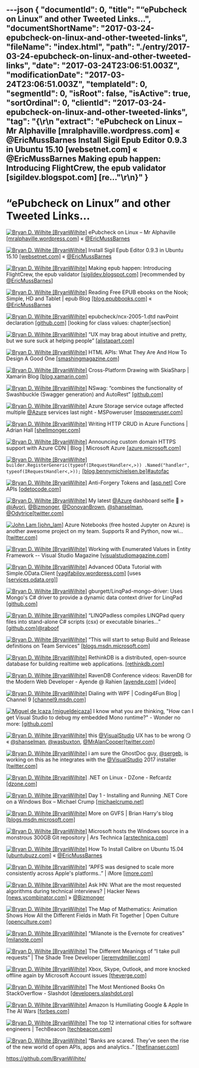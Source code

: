 ---json
{
  "documentId": 0,
  "title": "“ePubcheck on Linux” and other Tweeted Links…",
  "documentShortName": "2017-03-24-epubcheck-on-linux-and-other-tweeted-links",
  "fileName": "index.html",
  "path": "./entry/2017-03-24-epubcheck-on-linux-and-other-tweeted-links",
  "date": "2017-03-24T23:06:51.003Z",
  "modificationDate": "2017-03-24T23:06:51.003Z",
  "templateId": 0,
  "segmentId": 0,
  "isRoot": false,
  "isActive": true,
  "sortOrdinal": 0,
  "clientId": "2017-03-24-epubcheck-on-linux-and-other-tweeted-links",
  "tag": "{\r\n  \"extract\": \"ePubcheck on Linux – Mr Alphaville [mralphaville.wordpress.com] « @EricMussBarnes Install Sigil Epub Editor 0.9.3 in Ubuntu 15.10 [websetnet.com] « @EricMussBarnes Making epub happen: Introducing FlightCrew, the epub validator [sigildev.blogspot.com] [re...\"\r\n}"
}
---

# “ePubcheck on Linux” and other Tweeted Links…

[<img alt="Bryan D. Wilhite [BryanWilhite]" src="https://songhay.blob.core.windows.net/shared-social-twitter/BryanWilhite.jpeg">](http://songhayblog.azurewebsites.net/ "Bryan D. Wilhite [BryanWilhite]") ePubcheck on Linux – Mr Alphaville [[mralphaville.wordpress.com]](https://mralphaville.wordpress.com/2013/09/28/epubcheck-on-linux/) « [@EricMussBarnes](http://twitter.com/EricMussBarnes)

[<img alt="Bryan D. Wilhite [BryanWilhite]" src="https://songhay.blob.core.windows.net/shared-social-twitter/BryanWilhite.jpeg">](http://songhayblog.azurewebsites.net/ "Bryan D. Wilhite [BryanWilhite]") Install Sigil Epub Editor 0.9.3 in Ubuntu 15.10 [[websetnet.com]](https://websetnet.com/install-sigil-epub-editor-093-ubuntu-1510/) « [@EricMussBarnes](http://twitter.com/EricMussBarnes)

[<img alt="Bryan D. Wilhite [BryanWilhite]" src="https://songhay.blob.core.windows.net/shared-social-twitter/BryanWilhite.jpeg">](http://songhayblog.azurewebsites.net/ "Bryan D. Wilhite [BryanWilhite]") Making epub happen: Introducing FlightCrew, the epub validator [[sigildev.blogspot.com]](http://sigildev.blogspot.com/2010/10/introducing-flightcrew-epub-validator.html) [recommended by [@EricMussBarnes](http://twitter.com/EricMussBarnes)]

[<img alt="Bryan D. Wilhite [BryanWilhite]" src="https://songhay.blob.core.windows.net/shared-social-twitter/BryanWilhite.jpeg">](http://songhayblog.azurewebsites.net/ "Bryan D. Wilhite [BryanWilhite]") Reading Free EPUB ebooks on the Nook; Simple, HD and Tablet | epub Blog [[blog.epubbooks.com]](http://blog.epubbooks.com/1168/reading-free-epubs-on-the-nook) « [@EricMussBarnes](http://twitter.com/EricMussBarnes)

[<img alt="Bryan D. Wilhite [BryanWilhite]" src="https://songhay.blob.core.windows.net/shared-social-twitter/BryanWilhite.jpeg">](http://songhayblog.azurewebsites.net/ "Bryan D. Wilhite [BryanWilhite]") epubcheck/ncx-2005-1.dtd navPoint declaration [[github.com]](https://github.com/IDPF/epubcheck/blob/38a2d5c2ab33cd50f345d2028d124948682d8acc/src/main/resources/com/adobe/epubcheck/schema/20/dtd/ncx-2005-1.dtd#L139) [looking for class values: chapter|section]

[<img alt="Bryan D. Wilhite [BryanWilhite]" src="https://songhay.blob.core.windows.net/shared-social-twitter/BryanWilhite.jpeg">](http://songhayblog.azurewebsites.net/ "Bryan D. Wilhite [BryanWilhite]") “UX may brag about intuitive and pretty, but we sure suck at helping people” [[alistapart.com]](http://alistapart.com/article/i-dont-need-help)

[<img alt="Bryan D. Wilhite [BryanWilhite]" src="https://songhay.blob.core.windows.net/shared-social-twitter/BryanWilhite.jpeg">](http://songhayblog.azurewebsites.net/ "Bryan D. Wilhite [BryanWilhite]") HTML APIs: What They Are And How To Design A Good One [[smashingmagazine.com]](https://www.smashingmagazine.com/2017/02/designing-html-apis/)

[<img alt="Bryan D. Wilhite [BryanWilhite]" src="https://songhay.blob.core.windows.net/shared-social-twitter/BryanWilhite.jpeg">](http://songhayblog.azurewebsites.net/ "Bryan D. Wilhite [BryanWilhite]") Cross-Platform Drawing with SkiaSharp | Xamarin Blog [[blog.xamarin.com]](https://blog.xamarin.com/drawing-with-skiasharp/)

[<img alt="Bryan D. Wilhite [BryanWilhite]" src="https://songhay.blob.core.windows.net/shared-social-twitter/BryanWilhite.jpeg">](http://songhayblog.azurewebsites.net/ "Bryan D. Wilhite [BryanWilhite]") NSwag: “combines the functionality of Swashbuckle (Swagger generation) and AutoRest” [[github.com]](https://github.com/NSwag/NSwag)

[<img alt="Bryan D. Wilhite [BryanWilhite]" src="https://songhay.blob.core.windows.net/shared-social-twitter/BryanWilhite.jpeg">](http://songhayblog.azurewebsites.net/ "Bryan D. Wilhite [BryanWilhite]") Azure Storage service outage affected multiple [@Azure](http://twitter.com/Azure) services last night - MSPoweruser [[mspoweruser.com]](https://mspoweruser.com/azure-storage-service-outage-affected-multiple-azure-services-last-night/)

[<img alt="Bryan D. Wilhite [BryanWilhite]" src="https://songhay.blob.core.windows.net/shared-social-twitter/BryanWilhite.jpeg">](http://songhayblog.azurewebsites.net/ "Bryan D. Wilhite [BryanWilhite]") Writing HTTP CRUD in Azure Functions | Adrian Hall [[shellmonger.com]](https://shellmonger.com/2016/12/15/writing-http-crud-in-azure-functions/)

[<img alt="Bryan D. Wilhite [BryanWilhite]" src="https://songhay.blob.core.windows.net/shared-social-twitter/BryanWilhite.jpeg">](http://songhayblog.azurewebsites.net/ "Bryan D. Wilhite [BryanWilhite]") Announcing custom domain HTTPS support with Azure CDN | Blog | Microsoft Azure [[azure.microsoft.com]](https://azure.microsoft.com/en-us/blog/announcing-custom-domain-https-support-with-azure-cdn/)

[<img alt="Bryan D. Wilhite [BryanWilhite]" src="https://songhay.blob.core.windows.net/shared-social-twitter/BryanWilhite.jpeg">](http://songhayblog.azurewebsites.net/ "Bryan D. Wilhite [BryanWilhite]") `builder.RegisterGeneric(typeof(IRequestHandler<,>)) .Named("handler", typeof(IRequestHandler<,>));` [[blog.bennymichielsen.be]](http://blog.bennymichielsen.be/2017/02/07/creating-solid-classes-with-autofac/)[#autofac](http://twitter.com/search?q=%23autofac)

[<img alt="Bryan D. Wilhite [BryanWilhite]" src="https://songhay.blob.core.windows.net/shared-social-twitter/BryanWilhite.jpeg">](http://songhayblog.azurewebsites.net/ "Bryan D. Wilhite [BryanWilhite]") Anti-Forgery Tokens and [[asp.net]](http://ASP.NET) Core APIs [[odetocode.com]](http://odetocode.com/blogs/scott/archive/2017/02/06/anti-forgery-tokens-and-asp-net-core-apis.aspx)

[<img alt="Bryan D. Wilhite [BryanWilhite]" src="https://songhay.blob.core.windows.net/shared-social-twitter/BryanWilhite.jpeg">](http://songhayblog.azurewebsites.net/ "Bryan D. Wilhite [BryanWilhite]") My latest [@Azure](http://twitter.com/Azure) dashboard selfie 🤠 » [@iAyori](http://twitter.com/iAyori), [@Bizmonger](http://twitter.com/Bizmonger), [@DonovanBrown](http://twitter.com/DonovanBrown), [@shanselman](http://twitter.com/shanselman), [@Odytrice](http://twitter.com/Odytrice)[[twitter.com]](https://twitter.com/BryanWilhite/status/842846126982103041/photo/1)

[<img alt="John Lam [john_lam]" src="https://songhay.blob.core.windows.net/shared-social-twitter/john_lam.jpg">](https://github.com/jflam "John Lam [john_lam]") Azure Notebooks (free hosted Jupyter on Azure) is another awesome project on my team. Supports R and Python, now wi… [[twitter.com]](https://twitter.com/i/web/status/845021776262279168)

[<img alt="Bryan D. Wilhite [BryanWilhite]" src="https://songhay.blob.core.windows.net/shared-social-twitter/BryanWilhite.jpeg">](http://songhayblog.azurewebsites.net/ "Bryan D. Wilhite [BryanWilhite]") Working with Enumerated Values in Entity Framework -- Visual Studio Magazine [[visualstudiomagazine.com]](https://visualstudiomagazine.com/articles/2017/02/01/enumerated-values.aspx)

[<img alt="Bryan D. Wilhite [BryanWilhite]" src="https://songhay.blob.core.windows.net/shared-social-twitter/BryanWilhite.jpeg">](http://songhayblog.azurewebsites.net/ "Bryan D. Wilhite [BryanWilhite]") Advanced OData Tutorial with Simple.OData.Client [[vagifabilov.wordpress.com]](https://vagifabilov.wordpress.com/tag/simple-odata-client/?platform=hootsuite) [uses [[services.odata.org]](http://services.odata.org)]

[<img alt="Bryan D. Wilhite [BryanWilhite]" src="https://songhay.blob.core.windows.net/shared-social-twitter/BryanWilhite.jpeg">](http://songhayblog.azurewebsites.net/ "Bryan D. Wilhite [BryanWilhite]") gburgett/LinqPad-mongo-driver: Uses Mongo's C# driver to provide a dynamic data context driver for LinqPad [[github.com]](https://github.com/gburgett/LinqPad-mongo-driver)

[<img alt="Bryan D. Wilhite [BryanWilhite]" src="https://songhay.blob.core.windows.net/shared-social-twitter/BryanWilhite.jpeg">](http://songhayblog.azurewebsites.net/ "Bryan D. Wilhite [BryanWilhite]") “LINQPadless compiles LINQPad query files into stand-alone C# scripts (csx) or executable binaries…” [[github.com]](https://github.com/linqpadless/LinqPadless)[@raboof](http://twitter.com/raboof)

[<img alt="Bryan D. Wilhite [BryanWilhite]" src="https://songhay.blob.core.windows.net/shared-social-twitter/BryanWilhite.jpeg">](http://songhayblog.azurewebsites.net/ "Bryan D. Wilhite [BryanWilhite]") “This will start to setup Build and Release definitions on Team Services” [[blogs.msdn.microsoft.com]](https://blogs.msdn.microsoft.com/visualstudio/2017/02/06/continuous-delivery-tools-extension-visual-studio-2017/)

[<img alt="Bryan D. Wilhite [BryanWilhite]" src="https://songhay.blob.core.windows.net/shared-social-twitter/BryanWilhite.jpeg">](http://songhayblog.azurewebsites.net/ "Bryan D. Wilhite [BryanWilhite]") RethinkDB is a distributed, open-source database for building realtime web applications. [[rethinkdb.com]](https://rethinkdb.com/blog/rethinkdb-joins-linux-foundation/)

[<img alt="Bryan D. Wilhite [BryanWilhite]" src="https://songhay.blob.core.windows.net/shared-social-twitter/BryanWilhite.jpeg">](http://songhayblog.azurewebsites.net/ "Bryan D. Wilhite [BryanWilhite]") RavenDB Conference videos: RavenDB for the Modern Web Developer - Ayende @ Rahien [[ayende.com]](https://ayende.com/blog/176871/ravendb-conference-videos-ravendb-for-the-modern-web-developer?Key=80ef11e3-61db-497d-9d62-48dc540238af) [video]

[<img alt="Bryan D. Wilhite [BryanWilhite]" src="https://songhay.blob.core.windows.net/shared-social-twitter/BryanWilhite.jpeg">](http://songhayblog.azurewebsites.net/ "Bryan D. Wilhite [BryanWilhite]") Dialing with WPF | Coding4Fun Blog | Channel 9 [[channel9.msdn.com]](https://channel9.msdn.com/coding4fun/blog/Dialing-with-WPF)

[<img alt="Miguel de Icaza [migueldeicaza]" src="https://songhay.blob.core.windows.net/shared-social-twitter/migueldeicaza.png">](http://tirania.org/blog "Miguel de Icaza [migueldeicaza]") I know what you are thinking, "How can I get Visual Studio to debug my embedded Mono runtime?" - Wonder no more: [[github.com]](https://github.com/xamarin/vs-mono-debugger-sample)

[<img alt="Bryan D. Wilhite [BryanWilhite]" src="https://songhay.blob.core.windows.net/shared-social-twitter/BryanWilhite.jpeg">](http://songhayblog.azurewebsites.net/ "Bryan D. Wilhite [BryanWilhite]") this [@VisualStudio](http://twitter.com/VisualStudio) UX has to be wrong 😏 « [@shanselman](http://twitter.com/shanselman), [@wasbuxton](http://twitter.com/wasbuxton), [@MrAlanCooper](http://twitter.com/MrAlanCooper)[[twitter.com]](https://twitter.com/BryanWilhite/status/844652602201563136/photo/1)

[<img alt="Bryan D. Wilhite [BryanWilhite]" src="https://songhay.blob.core.windows.net/shared-social-twitter/BryanWilhite.jpeg">](http://songhayblog.azurewebsites.net/ "Bryan D. Wilhite [BryanWilhite]") i am sure the GhostDoc guy, [@sergeb](http://twitter.com/sergeb), is working on this as he integrates with the [@VisualStudio](http://twitter.com/VisualStudio) 2017 installer [[twitter.com]](https://twitter.com/BryanWilhite/status/844649499263885313/photo/1)

[<img alt="Bryan D. Wilhite [BryanWilhite]" src="https://songhay.blob.core.windows.net/shared-social-twitter/BryanWilhite.jpeg">](http://songhayblog.azurewebsites.net/ "Bryan D. Wilhite [BryanWilhite]") .NET on Linux - DZone - Refcardz [[dzone.com]](https://dzone.com/refcardz/net-on-linux)

[<img alt="Bryan D. Wilhite [BryanWilhite]" src="https://songhay.blob.core.windows.net/shared-social-twitter/BryanWilhite.jpeg">](http://songhayblog.azurewebsites.net/ "Bryan D. Wilhite [BryanWilhite]") Day 1 - Installing and Running .NET Core on a Windows Box – Michael Crump [[michaelcrump.net]](http://michaelcrump.net/getting-started-with-aspnetcore/)

[<img alt="Bryan D. Wilhite [BryanWilhite]" src="https://songhay.blob.core.windows.net/shared-social-twitter/BryanWilhite.jpeg">](http://songhayblog.azurewebsites.net/ "Bryan D. Wilhite [BryanWilhite]") More on GVFS | Brian Harry's blog [[blogs.msdn.microsoft.com]](https://blogs.msdn.microsoft.com/bharry/2017/02/07/more-on-gvfs/)

[<img alt="Bryan D. Wilhite [BryanWilhite]" src="https://songhay.blob.core.windows.net/shared-social-twitter/BryanWilhite.jpeg">](http://songhayblog.azurewebsites.net/ "Bryan D. Wilhite [BryanWilhite]") Microsoft hosts the Windows source in a monstrous 300GB Git repository | Ars Technica [[arstechnica.com]](https://arstechnica.com/information-technology/2017/02/microsoft-hosts-the-windows-source-in-a-monstrous-300gb-git-repository/)

[<img alt="Bryan D. Wilhite [BryanWilhite]" src="https://songhay.blob.core.windows.net/shared-social-twitter/BryanWilhite.jpeg">](http://songhayblog.azurewebsites.net/ "Bryan D. Wilhite [BryanWilhite]") How To Install Calibre on Ubuntu 15.04 [[ubuntubuzz.com]](http://www.ubuntubuzz.com/2015/06/how-to-install-calibre-on-ubuntu-1504.html) « [@EricMussBarnes](http://twitter.com/EricMussBarnes)

[<img alt="Bryan D. Wilhite [BryanWilhite]" src="https://songhay.blob.core.windows.net/shared-social-twitter/BryanWilhite.jpeg">](http://songhayblog.azurewebsites.net/ "Bryan D. Wilhite [BryanWilhite]") “APFS was designed to scale more consistently across Apple's platforms..” | iMore [[imore.com]](http://www.imore.com/apple-file-system-apfs-and-what-you-need-know)

[<img alt="Bryan D. Wilhite [BryanWilhite]" src="https://songhay.blob.core.windows.net/shared-social-twitter/BryanWilhite.jpeg">](http://songhayblog.azurewebsites.net/ "Bryan D. Wilhite [BryanWilhite]") Ask HN: What are the most requested algorithms during technical interviews? | Hacker News [[news.ycombinator.com]](https://news.ycombinator.com/item?id=13588993) » [@Bizmonger](http://twitter.com/Bizmonger)

[<img alt="Bryan D. Wilhite [BryanWilhite]" src="https://songhay.blob.core.windows.net/shared-social-twitter/BryanWilhite.jpeg">](http://songhayblog.azurewebsites.net/ "Bryan D. Wilhite [BryanWilhite]") The Map of Mathematics: Animation Shows How All the Different Fields in Math Fit Together | Open Culture [[openculture.com]](http://www.openculture.com/2017/02/the-map-of-mathematics.html)

[<img alt="Bryan D. Wilhite [BryanWilhite]" src="https://songhay.blob.core.windows.net/shared-social-twitter/BryanWilhite.jpeg">](http://songhayblog.azurewebsites.net/ "Bryan D. Wilhite [BryanWilhite]") “Milanote is the Evernote for creatives” [[milanote.com]](http://www.milanote.com/)

[<img alt="Bryan D. Wilhite [BryanWilhite]" src="https://songhay.blob.core.windows.net/shared-social-twitter/BryanWilhite.jpeg">](http://songhayblog.azurewebsites.net/ "Bryan D. Wilhite [BryanWilhite]") The Different Meanings of “I take pull requests” | The Shade Tree Developer [[jeremydmiller.com]](https://jeremydmiller.com/2017/02/06/the-different-meanings-of-i-take-pull-requests/)

[<img alt="Bryan D. Wilhite [BryanWilhite]" src="https://songhay.blob.core.windows.net/shared-social-twitter/BryanWilhite.jpeg">](http://songhayblog.azurewebsites.net/ "Bryan D. Wilhite [BryanWilhite]") Xbox, Skype, Outlook, and more knocked offline again by Microsoft Account issues [[theverge.com]](http://www.theverge.com/2017/3/21/15009940/microsoft-account-second-outage-march-2017)

[<img alt="Bryan D. Wilhite [BryanWilhite]" src="https://songhay.blob.core.windows.net/shared-social-twitter/BryanWilhite.jpeg">](http://songhayblog.azurewebsites.net/ "Bryan D. Wilhite [BryanWilhite]") The Most Mentioned Books On StackOverflow - Slashdot [[developers.slashdot.org]](https://developers.slashdot.org/story/17/02/08/1519234/the-most-mentioned-books-on-stackoverflow?utm_source=feedly1.0mainlinkanon&utm_medium=feed)

[<img alt="Bryan D. Wilhite [BryanWilhite]" src="https://songhay.blob.core.windows.net/shared-social-twitter/BryanWilhite.jpeg">](http://songhayblog.azurewebsites.net/ "Bryan D. Wilhite [BryanWilhite]") Amazon Is Humiliating Google & Apple In The AI Wars [[forbes.com]](http://www.forbes.com/sites/jaymcgregor/2017/02/08/amazon-has-the-winning-ai-formula-for-beating-google-apple/#7c07b2db626e)

[<img alt="Bryan D. Wilhite [BryanWilhite]" src="https://songhay.blob.core.windows.net/shared-social-twitter/BryanWilhite.jpeg">](http://songhayblog.azurewebsites.net/ "Bryan D. Wilhite [BryanWilhite]") The top 12 international cities for software engineers | TechBeacon [[techbeacon.com]](https://techbeacon.com/top-12-international-cities-software-engineers)

[<img alt="Bryan D. Wilhite [BryanWilhite]" src="https://songhay.blob.core.windows.net/shared-social-twitter/BryanWilhite.jpeg">](http://songhayblog.azurewebsites.net/ "Bryan D. Wilhite [BryanWilhite]") “Banks are scared. They’ve seen the rise of the new world of open APIs, apps and analytics..” [[thefinanser.com]](http://thefinanser.com/2017/02/banks-getting-around-open-banking-psd2.html/)

<https://github.com/BryanWilhite/>
